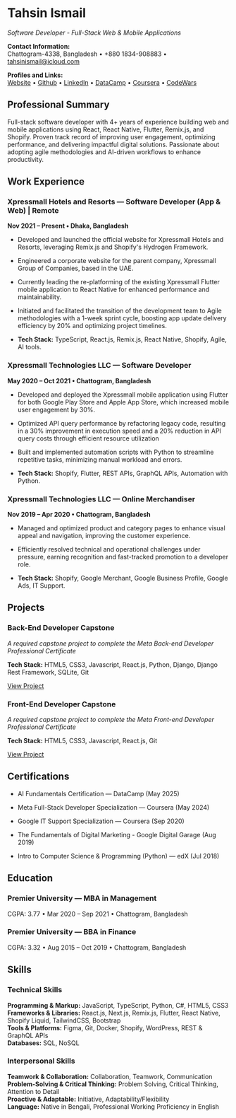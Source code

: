 # Tahsin Ismail  
*Software Developer - Full-Stack Web & Mobile Applications*

**Contact Information:**  
Chattogram-4338, Bangladesh &#x2022; +880 1834-908883 &#x2022; tahsinismail@icloud.com

**Profiles and Links:**  
[Website](https://tahsinismail.vercel.app) &#x2022; [Github](https://github.com/tahsinismail) &#x2022; [LinkedIn](https://linkedin.com/in/tahsinismail)  &#x2022;
[DataCamp](https://www.datacamp.com/portfolio/tahsinismail) &#x2022; [Coursera](https://www.coursera.org/learner/tahsinismail) &#x2022; [CodeWars](https://www.codewars.com/users/tahsinismail)

## Professional Summary

Full-stack software developer with 4+ years of experience building web and mobile applications using React, React Native, Flutter, Remix.js, and Shopify. Proven track record of improving user engagement, optimizing performance, and delivering impactful digital solutions. Passionate about adopting agile methodologies and AI-driven workflows to enhance productivity.



## Work Experience

### Xpressmall Hotels and Resorts — Software Developer (App & Web) | Remote
**Nov 2021 – Present &#x2022; Dhaka, Bangladesh**

- Developed and launched the official website for Xpressmall Hotels and Resorts, leveraging Remix.js and Shopify's Hydrogen Framework.

- Engineered a corporate website for the parent company, Xpressmall Group of Companies, based in the UAE.

- Currently leading the re-platforming of the existing Xpressmall Flutter mobile application to React Native for enhanced performance and maintainability.

- Initiated and facilitated the transition of the development team to Agile methodologies with a 1-week sprint cycle, boosting app update delivery efficiency by 20% and optimizing project timelines.

- **Tech Stack:** TypeScript, React.js, Remix.js, React Native, Shopify, Agile, AI tools.

### Xpressmall Technologies LLC — Software Developer
**May 2020 – Oct 2021 &#x2022; Chattogram, Bangladesh**

- Developed and deployed the Xpressmall mobile application using Flutter for both Google Play Store and Apple App Store, which increased mobile user engagement by 30%.

- Optimized API query performance by refactoring legacy code, resulting in a 30% improvement in execution speed and a 20% reduction in API query costs through efficient resource utilization

- Built and implemented automation scripts with Python to streamline repetitive tasks, minimizing manual workload and errors.

- **Tech Stack:** Shopify, Flutter, REST APIs, GraphQL APIs, Automation with Python.

### Xpressmall Technologies LLC — Online Merchandiser
**Nov 2019 – Apr 2020 &#x2022; Chattogram, Bangladesh**

- Managed and optimized product and category pages to enhance visual appeal and navigation, improving the customer experience.

- Efficiently resolved technical and operational challenges under pressure, earning recognition and fast-tracked promotion to a developer role.

- **Tech Stack:** Shopify, Google Merchant, Google Business Profile, Google Ads, IT Support.


## Projects

### Back-End Developer Capstone
*A required capstone project to complete the Meta Back-end Developer Professional Certificate*

**Tech Stack:** HTML5, CSS3, Javascript, React.js, Python, Django, Django Rest Framework, SQLite, Git

[View Project](https://github.com/tahsinismail/little-lemon-backend-capstone)

### Front-End Developer Capstone
*A required capstone project to complete the Meta Front-end Developer Professional Certificate*

**Tech Stack:** HTML5, CSS3, Javascript, React.js, Git

[View Project](https://github.com/tahsinismail/little-lemon-frontend-capstone)



## Certifications

- AI Fundamentals Certification — DataCamp (May 2025)
- Meta Full-Stack Developer Specialization — Coursera (May 2024)

- Google IT Support Specialization — Coursera (Sep 2020)

- The Fundamentals of Digital Marketing - Google Digital Garage (Aug 2019)

- Intro to Computer Science & Programming (Python) — edX (Jul 2018)


## Education

### Premier University — MBA in Management
CGPA: 3.77 &#x2022; Mar 2020 – Sep 2021   &#x2022; Chattogram, Bangladesh 

### Premier University — BBA in Finance
CGPA: 3.32 &#x2022; Aug 2015 – Oct 2019 &#x2022;  Chattogram, Bangladesh 

## Skills

### Technical Skills
**Programming & Markup:** JavaScript, TypeScript, Python, C#, HTML5, CSS3  
**Frameworks & Libraries:** React.js, Next.js, Remix.js, Flutter, React Native, Shopify Liquid, TailwindCSS, Bootstrap  
**Tools & Platforms:** Figma, Git, Docker, Shopify, WordPress, REST & GraphQL APIs  
**Databases:** SQL, NoSQL

### Interpersonal Skills
**Teamwork & Collaboration:** Collaboration, Teamwork, Communication  
**Problem-Solving & Critical Thinking:** Problem Solving, Critical Thinking, Attention to Detail  
**Proactive & Adaptable:** Initiative, Adaptability/Flexibility  
**Language:** Native in Bengali, Professional Working Proficiency in English